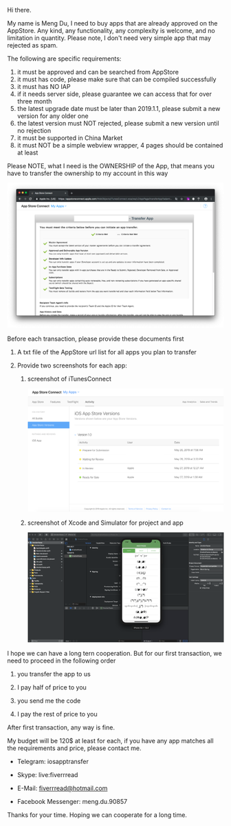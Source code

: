 Hi there.



My name is Meng Du, I need to buy apps that are already approved on the AppStore. Any kind, any functionality, any complexity is welcome, and no limitation in quantity. Please note, I don't need very simple app that may rejected as spam.



 The following are specific requirements:

1. it must be approved and can be searched from AppStore
2. it must has code, please make sure that can be compiled successfully
3. it must has NO IAP
4. if it needs server side, please guarantee we can access that for over three month
5. the latest upgrade date must be later than 2019.1.1, please submit a new version for any older one
6. the latest version must NOT rejected, please submit a new version until no rejection
7. it must be supported in China Market
8. it must NOT be a simple webview wrapper, 4 pages should be contained at least



Please NOTE, what I need is the OWNERSHIP of the App, that means you have to transfer the ownership to my account in this way

![AppStoreTransfer](./img/AppStoreTransfer.png)



 

Before each transaction, please provide these documents first

1. A txt file of the AppStore url list for all apps you plan to transfer

2. Provide two screenshots for each app:
   1. screenshot of iTunesConnect

      ![AppStoreVersions](./img/AppStoreVersions.png)

   2. screenshot of Xcode and Simulator for project and app

      ![Xcode](./img/Xcode.png)



I hope we can have a long tern cooperation. But for our first transaction, we need to proceed in the following order

1. you transfer the app to us

2. I pay half of price to you

3. you send me the code

4. I pay the rest of price to you

After first transaction, any way is fine.

 

My budget will be 120$ at least for each, if you have any app matches all the requirements and price, please contact me.



* Telegram: iosapptransfer

* Skype: live:fiverrread

* E-Mail: fiverrread@hotmail.com

* Facebook Messenger: meng.du.90857 


Thanks for your time. Hoping we can cooperate for a long time.
